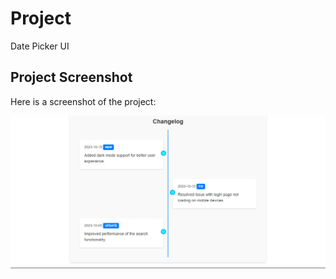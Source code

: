 # Project

Date Picker UI

## Project Screenshot

Here is a screenshot of the project:

![DatePickerUi](../Assets/ChangeLogUI.png)
